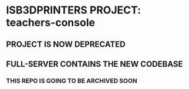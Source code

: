 # ISB3DPRINTERS PROJECT: teachers-console
## PROJECT IS NOW DEPRECATED 
## FULL-SERVER CONTAINS THE NEW CODEBASE
### THIS REPO IS GOING TO BE ARCHIVED SOON
